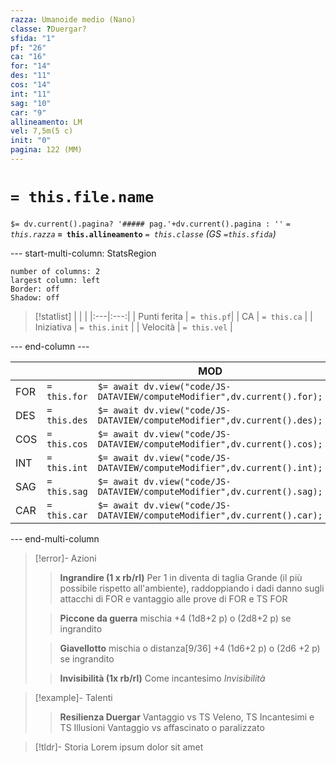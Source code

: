 ```yaml
---
razza: Umanoide medio (Nano)
classe: ?Duergar?
sfida: "1"
pf: "26"
ca: "16"
for: "14"
des: "11"
cos: "14"
int: "11"
sag: "10"
car: "9"
allineamento: LM
vel: 7,5m(5 c)
init: "0"
pagina: 122 (MM)
---
```

# `= this.file.name` 
 `$= dv.current().pagina? '##### pag.'+dv.current().pagina : ''`
*`= this.razza`* **`= this.allineamento`** 
*`= this.classe`*
*(GS `=this.sfida`)*

--- start-multi-column: StatsRegion

```column-settings  
number of columns: 2  
largest column: left
Border: off
Shadow: off
```

> [!statlist]
> | | |
> |:---|:---:|
> | Punti ferita | `= this.pf`|
> | CA | `= this.ca` |
> | Iniziativa | `= this.init` |
> | Velocità | `= this.vel` |
> 

--- end-column ---

|     |              | MOD                                                                      |
| --- | ------------ | ------------------------------------------------------------------------ |
| FOR | `= this.for` | `$= await dv.view("code/JS-DATAVIEW/computeModifier",dv.current().for);` |
| DES | `= this.des` | `$= await dv.view("code/JS-DATAVIEW/computeModifier",dv.current().des);` |
| COS | `= this.cos` | `$= await dv.view("code/JS-DATAVIEW/computeModifier",dv.current().cos);` |
| INT | `= this.int` | `$= await dv.view("code/JS-DATAVIEW/computeModifier",dv.current().int);` |
| SAG | `= this.sag` | `$= await dv.view("code/JS-DATAVIEW/computeModifier",dv.current().sag);` |
| CAR | `= this.car` | `$= await dv.view("code/JS-DATAVIEW/computeModifier",dv.current().car);` |

--- end-multi-column

> [!error]- Azioni
>> **Ingrandire (1 x rb/rl)**
>> Per 1 in diventa di taglia Grande (il più possibile rispetto all'ambiente), raddoppiando i dadi danno sugli attacchi di FOR e vantaggio alle prove di FOR e TS FOR
>
>> **Piccone da guerra**
>> mischia +4 (1d8+2 p) o (2d8+2 p) se ingrandito
>
>> **Giavellotto**
>> mischia o distanza[9/36] +4 (1d6+2 p) o (2d6 +2 p) se ingrandito
>
>> **Invisibilità (1x rb/rl)**
>> Come incantesimo *Invisibilità*
>
>

> [!example]- Talenti
>> **Resilienza Duergar**
>> Vantaggio vs TS Veleno, TS Incantesimi e TS Illusioni
>> Vantaggio vs affascinato o paralizzato
>


> [!tldr]- Storia
> Lorem ipsum dolor sit amet



